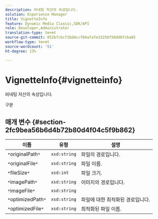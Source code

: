 ```yaml
---
description: 비네팅 자산의 속성입니다.
solution: Experience Manager
title: VignetteInfo
feature: Dynamic Media Classic,SDK/API
role: Developer,Administrator
translation-type: tm+mt
source-git-commit: 052bfcbcf1bd4ccf60afa7e3325bf58dd07cba85
workflow-type: tm+mt
source-wordcount: '51'
ht-degree: 13%

---
```



# VignetteInfo{#vignetteinfo}

비네팅 자산의 속성입니다.

구문

## 매개 변수 {#section-2fc9bea56b6d4b72b80d4f04c5f9b862}

| 이름 | 유형 | 설명 |
|---|---|---|
| `*`originalPath`*` | `xsd:string` | 파일의 경로입니다. |
| `*`originalFile`*` | `xsd:string` | 파일 이름. |
| `*`fileSize`*` | `xsd:int` | 파일 크기. |
| `*`imagePath`*` | `xsd:string` | 이미지의 경로입니다. |
| `*`imageFile`*` | `xsd:string` |  |
| `*`optimizedPath`*` | `xsd:string` | 파일에 대한 최적화된 경로입니다. |
| `*`optimizedFile`*` | `xsd:string` | 최적화된 파일 이름. |

